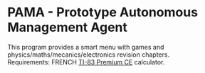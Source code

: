 # PAMA - Prototype Autonomous Management Agent 
This program provides a smart menu with games and physics/maths/mecanics/electronics revision chapters.
<br/>Requirements: FRENCH <a href="https://education.ti.com/fr/france/products/calculatrices-graphiques/ti-83-premium-ce/tabs/overview">TI-83 Premium CE</a> calculator.
